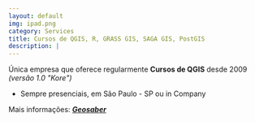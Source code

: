 ```yaml
---
layout: default
img: ipad.png
category: Services
title: Cursos de QGIS, R, GRASS GIS, SAGA GIS, PostGIS
description: |
---
```

Única empresa que oferece regularmente **Cursos de QGIS** desde 2009 *(versão 1.0 "Kore")*
- Sempre presenciais, em São Paulo - SP ou in Company

Mais informações: ***[Geosaber](https://geosaber.gitlab.io/r4geo)***